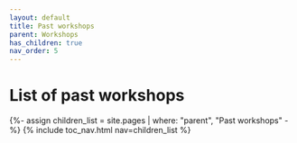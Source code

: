 ```yaml
---
layout: default
title: Past workshops
parent: Workshops
has_children: true
nav_order: 5
---
```

<h1>List of past workshops</h1>
{%- assign children_list = site.pages | where: "parent", "Past workshops" -%}
{% include toc_nav.html nav=children_list %}
